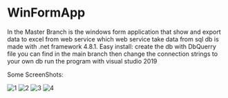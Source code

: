 # WinFormApp
In the Master Branch is the windows form application that show and export data to excel from web service which  web service take data from sql db is made with .net framework 4.8.1.
Easy install: create the db with DbQuerry file you can find in the main branch then change the connection strings to your own db run the program with visual studio 2019

Some ScreenShots: 

![1](https://user-images.githubusercontent.com/13927297/198692114-8c1179f7-77da-4953-b8e7-043a7c53b501.png)
![2](https://user-images.githubusercontent.com/13927297/198692121-4b80dd4e-c5a8-46fb-86d5-5812baf114fa.png)
![3](https://user-images.githubusercontent.com/13927297/198692125-b92bd246-3f2d-450d-9fb3-8d6cb5e11f90.png)
![4](https://user-images.githubusercontent.com/13927297/198692133-510a6f1f-b984-41dc-a20e-f40516f365ca.png)

